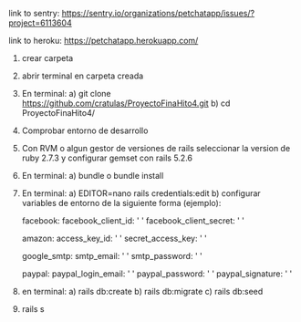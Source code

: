 link to sentry: https://sentry.io/organizations/petchatapp/issues/?project=6113604

link to heroku: https://petchatapp.herokuapp.com/


1) crear carpeta
2) abrir terminal en carpeta creada
3) En terminal:
    a) git clone https://github.com/cratulas/ProyectoFinaHito4.git
    b) cd ProyectoFinaHito4/
4) Comprobar entorno de desarrollo
5) Con RVM o algun gestor de versiones de rails seleccionar la version de ruby 2.7.3 y configurar gemset con rails 5.2.6
6) En terminal:
    a) bundle o bundle install
7) En terminal:
    a) EDITOR=nano rails credentials:edit
    b) configurar variables de entorno de la siguiente forma (ejemplo):
    
    facebook:
        facebook_client_id: ' '
        facebook_client_secret: ' '

    amazon:
        access_key_id: ' '
        secret_access_key: ' '

    google_smtp:
        smtp_email: ' '
        smtp_password: ' '

    paypal:
        paypal_login_email: ' '
        paypal_password: ' '
        paypal_signature: ' '

8) en terminal:
    a) rails db:create
    b) rails db:migrate
    c) rails db:seed

9) rails s